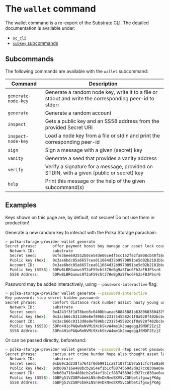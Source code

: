 # The `wallet` command

The wallet command is a re-export of the Substrate CLI.
The detailed documentation is available under:

- [`sc_cli`](https://docs.rs/sc-cli/0.46.0/sc_cli/commands/index.html)
- [`subkey` subcommands](https://docs.substrate.io/reference/command-line-tools/subkey/#subcommands)

## Subcommands

The following commands are available with the `wallet` subcommand:

| Command             | Description                                                                                            |
| ------------------- | ------------------------------------------------------------------------------------------------------ |
| `generate-node-key` | Generate a random node key, write it to a file or stdout and write the corresponding peer-id to stderr |
| `generate`          | Generate a random account                                                                              |
| `inspect`           | Gets a public key and an SS58 address from the provided Secret URI                                     |
| `inspect-node-key`  | Load a node key from a file or stdin and print the corresponding peer-id                               |
| `sign`              | Sign a message with a given (secret) key                                                              |
| `vanity`            | Generate a seed that provides a vanity address                                                         |
| `verify`            | Verify a signature for a message, provided on STDIN, with a given (public or secret) key               |
| `help`              | Print this message or the help of the given subcommand(s)                                              |

## Examples

<div class="warning">
Keys shown on this page are, by default, not secure! Do not use them in production!
</div>

Generate a new random key to interact with the Polka Storage parachain:

```bash
> polka-storage-provider wallet generate
Secret phrase:       offer payment boost boy manage car asset lock cousin mountain vehicle setup
  Network ID:        substrate
  Secret seed:       0xfe36ee692552b0ce54de06ce4f5cc152fe2fa808cb40f58c81168bc1237208bb
  Public key (hex):  0x3ae6bdc05a6657cea011084d32b9970891be5d02b2101bbad0ca95d287f0226e
  Account ID:        0x3ae6bdc05a6657cea011084d32b9970891be5d02b2101bbad0ca95d287f0226e
  Public key (SS58): 5DPwBLBRGunws9T2aF59cht37HeBg9aSTAc6Fh2aFBJPSsr6
  SS58 Address:      5DPwBLBRGunws9T2aF59cht37HeBg9aSTAc6Fh2aFBJPSsr6
```

Password may be added interactively, using `--password-interactive` flag:

```bash
> polka-storage-provider wallet generate --password-interactive
Key password: <top secret hidden password>
Secret phrase:       comfort distance rack number assist nasty young universe lamp advice neglect ladder
  Network ID:        substrate
  Secret seed:       0x4243f3f1d78beb5c0408bbaeae58845881b638060380437967482be2d4d42bce
  Public key (hex):  0x3acb66c0313d0e8ef896bc2317545582c1f0a928f402bcbe4cdf6f37489ddb16
  Account ID:        0x3acb66c0313d0e8ef896bc2317545582c1f0a928f402bcbe4cdf6f37489ddb16
  Public key (SS58): 5DPo4H1oPAQwReNVMi9XckSkvW4me1kJoageggJSMDF2EzjZ
  SS58 Address:      5DPo4H1oPAQwReNVMi9XckSkvW4me1kJoageggJSMDF2EzjZ
```

Or can be passed directly, beforehand:

```bash
> polka-storage-provider wallet generate --password <top secret password>
Secret phrase:       cactus art crime burden hope also thought asset lake only cheese obtain
  Network ID:        substrate
  Secret seed:       0xb69c2d238fa7641f0d69911ca8f107f1b97a51cfc71e8a06e0ec9c7329d69ff7
  Public key (hex):  0xb60a716e488bcb2a54ef1b1cf8874569d2d927cc830ae0ae1cc2612fac27f55d
  Account ID:        0xb60a716e488bcb2a54ef1b1cf8874569d2d927cc830ae0ae1cc2612fac27f55d
  Public key (SS58): 5GBPg51VZG8PobmkLNSn9vDkNvoBXV5vCGhbetifgxwjPKAg
  SS58 Address:      5GBPg51VZG8PobmkLNSn9vDkNvoBXV5vCGhbetifgxwjPKAg
```
